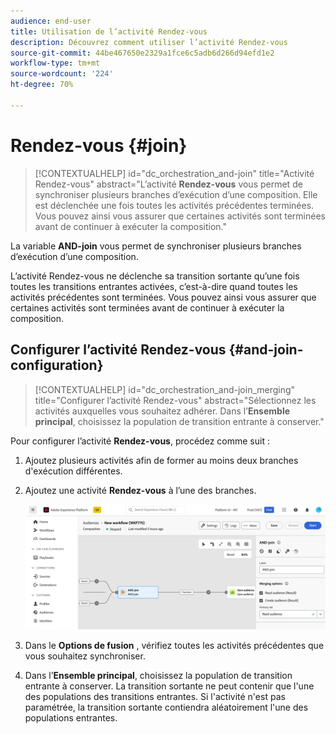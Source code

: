 ```yaml
---
audience: end-user
title: Utilisation de l’activité Rendez-vous
description: Découvrez comment utiliser l’activité Rendez-vous
source-git-commit: 44be467650e2329a1fce6c5adb6d266d94efd1e2
workflow-type: tm+mt
source-wordcount: '224'
ht-degree: 70%

---
```


# Rendez-vous {#join}

>[!CONTEXTUALHELP]
>id="dc_orchestration_and-join"
>title="Activité Rendez-vous"
>abstract="L’activité **Rendez-vous** vous permet de synchroniser plusieurs branches d’exécution d’une composition. Elle est déclenchée une fois toutes les activités précédentes terminées. Vous pouvez ainsi vous assurer que certaines activités sont terminées avant de continuer à exécuter la composition."

La variable **AND-join** vous permet de synchroniser plusieurs branches d’exécution d’une composition.

L’activité Rendez-vous ne déclenche sa transition sortante qu’une fois toutes les transitions entrantes activées, c’est-à-dire quand toutes les activités précédentes sont terminées. Vous pouvez ainsi vous assurer que certaines activités sont terminées avant de continuer à exécuter la composition.

## Configurer l’activité Rendez-vous {#and-join-configuration}

>[!CONTEXTUALHELP]
>id="dc_orchestration_and-join_merging"
>title="Configurer l’activité Rendez-vous"
>abstract="Sélectionnez les activités auxquelles vous souhaitez adhérer. Dans l’**Ensemble principal**, choisissez la population de transition entrante à conserver."

Pour configurer l’activité **Rendez-vous**, procédez comme suit :

1. Ajoutez plusieurs activités afin de former au moins deux branches d&#39;exécution différentes.
1. Ajoutez une activité **Rendez-vous** à l’une des branches.

   ![](../assets/and-join.png)

1. Dans le **Options de fusion** , vérifiez toutes les activités précédentes que vous souhaitez synchroniser.
1. Dans l’**Ensemble principal**, choisissez la population de transition entrante à conserver. La transition sortante ne peut contenir que l&#39;une des populations des transitions entrantes. Si l&#39;activité n&#39;est pas paramétrée, la transition sortante contiendra aléatoirement l&#39;une des populations entrantes.
